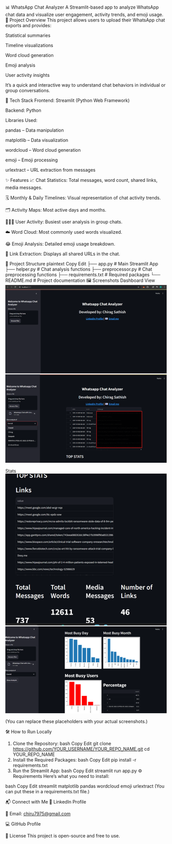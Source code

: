 📊 WhatsApp Chat Analyzer
A Streamlit-based app to analyze WhatsApp chat data and visualize user engagement, activity trends, and emoji usage.
🚀 Project Overview
This project allows users to upload their WhatsApp chat exports and provides:

Statistical summaries

Timeline visualizations

Word cloud generation

Emoji analysis

User activity insights

It’s a quick and interactive way to understand chat behaviors in individual or group conversations.

🔧 Tech Stack
Frontend: Streamlit (Python Web Framework)

Backend: Python

Libraries Used:

pandas – Data manipulation

matplotlib – Data visualization

wordcloud – Word cloud generation

emoji – Emoji processing

urlextract – URL extraction from messages

✨ Features
📈 Chat Statistics: Total messages, word count, shared links, media messages.

🗓 Monthly & Daily Timelines: Visual representation of chat activity trends.

🗂 Activity Maps: Most active days and months.

🧑‍🤝‍🧑 User Activity: Busiest user analysis in group chats.

☁️ Word Cloud: Most commonly used words visualized.

😂 Emoji Analysis: Detailed emoji usage breakdown.

🔗 Link Extraction: Displays all shared URLs in the chat.

📂 Project Structure
plaintext
Copy
Edit
├── app.py              # Main Streamlit App
├── helper.py           # Chat analysis functions
├── preprocessor.py     # Chat preprocessing functions
├── requirements.txt    # Required packages
└── README.md           # Project documentation
🖼️ Screenshots
Dashboard View
![Dashboard Screenshot](images/dashboard.png)
![Dashboard Screenshot](images/image1.png)

Stats
![Stats Screenshot](images/stats.png)
![Stats Screenshot](images/image.png)

(You can replace these placeholders with your actual screenshots.)

🛠️ How to Run Locally
1. Clone the Repository:
bash
Copy
Edit
git clone https://github.com/YOUR_USERNAME/YOUR_REPO_NAME.git
cd YOUR_REPO_NAME
2. Install the Required Packages:
bash
Copy
Edit
pip install -r requirements.txt
3. Run the Streamlit App:
bash
Copy
Edit
streamlit run app.py
⚙️ Requirements
Here’s what you need to install:

bash
Copy
Edit
streamlit
matplotlib
pandas
wordcloud
emoji
urlextract
(You can put these in a requirements.txt file.)

📬 Connect with Me
🔗 LinkedIn Profile

📧 Email: chiru7975@gmail.com

💻 GitHub Profile

📄 License
This project is open-source and free to use.